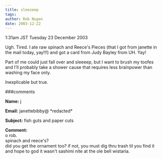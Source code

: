 ```yaml
---
title: sleezeep
tags: 
author: Rob Nugen
date: 2003-12-22
---
```


<p class=date>1:31am JST Tuesday 23 December 2003</p>

<p>Ugh.  Tired.   I ate raw spinach and Reece's Pieces (that I got
  from janette in the mail today, yay!!!) and got a card from Judy
  Bayley from UH.  Yay!</p>

<p>Part of me could just fall over and sleeeep, but I want to brush
  my toofes and I'll probably take a shower cause that requires less
  brainpower than washing my face only.</p>

<p>Inexplicable but true.</p>

###comments

<p><b>Name:</b> j

<p><b>Email:</b> janettebibby@ *redacted*

<p><b>Subject:</b> fish guts and paper cuts

<p><b>Comment:</b>
<br>o rob.<br>
spinach and reece's?<br>
  did you get the ornament too?  if not, you must dig thru trash til you find it and hope to god it wasn't sashimi nite at the ole bell wistaria.<br>
 <smile>

